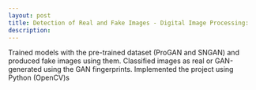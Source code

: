 ```yaml
---
layout: post
title: Detection of Real and Fake Images - Digital Image Processing:
description:
---
```


Trained models with the pre-trained dataset (ProGAN and SNGAN) and produced fake images using them. Classified images as real or GAN-generated using the GAN fingerprints. Implemented the project using Python (OpenCV)s